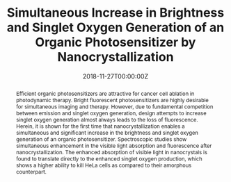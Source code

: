 ---
title: 'Simultaneous Increase in Brightness and Singlet Oxygen Generation of an Organic Photosensitizer by Nanocrystallization'

# Authors
# If you created a profile for a user (e.g. the default `admin` user), write the username (folder name) here
# and it will be replaced with their full name and linked to their profile.
authors:
  - S M Ali Fateminia
  - Laura Kacenauskaite
  - Chong-Jing Zhang
  - Suqian Ma
  - Kenry
  - Purnima N Manghnani
  - Junsheng Chen
  - Shidang Xu
  - Fang Hu
  - Bin Xu
  - Bo W Laursen*
  - Bin Liu*

# Author notes (optional)
author_notes:
  - 'Equal contribution'
  - 'Equal contribution'
  - 'Equal contribution'
  - 'Equal contribution'
  - 'Equal contribution'
  - 'Equal contribution'
  - 'Equal contribution'
  - 'Equal contribution'
  - 'Equal contribution'
  - 'Equal contribution'
  - 'Corresponding author'
  - 'Corresponding author'

date: '2018-11-27T00:00:00Z'
doi: '10.1002/smll.201803325'

# Schedule page publish date (NOT publication's date).
publishDate: '2018-12-27T00:00:00Z'

# Publication type.
# Accepts a single type but formatted as a YAML list (for Hugo requirements).
# Enter a publication type from the CSL standard.
publication_types: ['article-journal']

# Publication name and optional abbreviated publication name.
publication: In *Small*
publication_short: In *Small*

abstract: Efficient organic photosensitizers are attractive for cancer cell ablation in photodynamic therapy. Bright fluorescent photosensitizers are highly desirable for simultaneous imaging and therapy. However, due to fundamental competition between emission and singlet oxygen generation, design attempts to increase singlet oxygen generation almost always leads to the loss of fluorescence. Herein, it is shown for the first time that nanocrystallization enables a simultaneous and significant increase in the brightness and singlet oxygen generation of an organic photosensitizer. Spectroscopic studies show simultaneous enhancement in the visible light absorption and fluorescence after nanocrystallization. The enhanced absorption of visible light in nanocrystals is found to translate directly to the enhanced singlet oxygen production, which shows a higher ability to kill HeLa cells as compared to their amorphous counterpart.

# Summary. An optional shortened abstract.
summary: Efficient organic photosensitizers are attractive for cancer cell ablation in photodynamic therapy. Bright fluorescent photosensitizers are highly desirable for simultaneous imaging and therapy. However, due to fundamental competition between emission and singlet oxygen generation, design attempts to increase singlet oxygen generation almost always leads to the loss of fluorescence. Herein, it is shown for the first time that nanocrystallization enables a simultaneous and significant increase in the brightness and singlet oxygen generation of an organic photosensitizer. Spectroscopic studies show simultaneous enhancement in the visible light absorption and fluorescence after nanocrystallization. The enhanced absorption of visible light in nanocrystals is found to translate directly to the enhanced singlet oxygen production, which shows a higher ability to kill HeLa cells as compared to their amorphous counterpart.
tags: []

# Display this page in the Featured widget?
featured: true

# Custom links (uncomment lines below)
# links:
# - name: Custom Link
#   url: http://example.org

url_pdf: 'https://onlinelibrary.wiley.com/doi/epdf/10.1002/smll.201803325'
url_code: ''
url_dataset: ''
url_poster: ''
url_project: ''
url_slides: ''
url_source: ''
url_video: ''

# Featured image
# To use, add an image named `featured.jpg/png` to your page's folder.
image:
  caption: 'Image credit: [**Unsplash**](https://unsplash.com/photos/pLCdAaMFLTE)'
  focal_point: ''
  preview_only: false
---